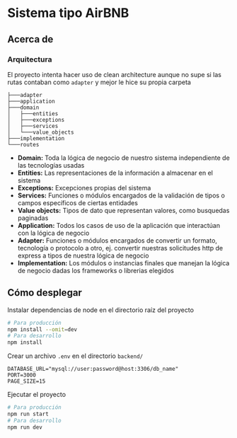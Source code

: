 # Sistema tipo AirBNB

## Acerca de

### Arquitectura

El proyecto intenta hacer uso de clean architecture aunque no supe
si las rutas contaban como `adapter` y mejor le hice su propia carpeta

```
├───adapter
├───application
├───domain
│   ├───entities
│   ├───exceptions
│   ├───services
│   └───value_objects
├───implementation
└───routes
```

- **Domain:** Toda la lógica de negocio de nuestro sistema independiente
de las tecnologías usadas
- **Entities:** Las representaciones de la información a almacenar en
  el sistema
- **Exceptions:** Excepciones propias del sistema
- **Services:** Funciones o módulos encargados de la validación de tipos
  o campos específicos de ciertas entidades
- **Value objects:** Tipos de dato que representan valores, como busquedas
  paginadas
- **Application:** Todos los casos de uso de la aplicación que interactúan
  con la lógica de negocio
- **Adapter:** Funciones o módulos encargados de convertir un formato,
  tecnología o protocolo a otro, ej. convertir nuestras solicitudes http
  de express a tipos de nuestra lógica de negocio
- **Implementation:** Los módulos o instancias finales que manejan la
  lógica de negocio dadas los frameworks o librerias elegidos

## Cómo desplegar

Instalar dependencias de node en el directorio raíz del proyecto

```bash
# Para producción
npm install --omit=dev
# Para desarrollo
npm install
```

Crear un archivo `.env` en el directorio `backend/`

```
DATABASE_URL="mysql://user:password@host:3306/db_name"
PORT=3000
PAGE_SIZE=15
```

Ejecutar el proyecto

```bash
# Para producción
npm run start
# Para desarrollo
npm run dev
```

